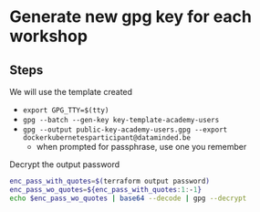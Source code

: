 # Generate new gpg key for each workshop

## Steps

We will use the template created

- `export GPG_TTY=$(tty)`
- `gpg --batch --gen-key key-template-academy-users`
- `gpg --output public-key-academy-users.gpg --export dockerkubernetesparticipant@dataminded.be`
  - when prompted for passphrase, use one you remember

Decrypt the output password

```bash
enc_pass_with_quotes=$(terraform output password)
enc_pass_wo_quotes=${enc_pass_with_quotes:1:-1}
echo $enc_pass_wo_quotes | base64 --decode | gpg --decrypt
```
